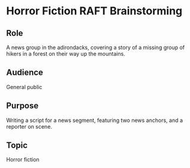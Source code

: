 # Horror Fiction RAFT Brainstorming

## Role

A news group in the adirondacks, covering a story of a missing group of hikers in a forest on their way up the mountains.

## Audience

General public

## Purpose

Writing a script for a news segment, featuring two news anchors, and a reporter on scene.

## Topic

Horror fiction
